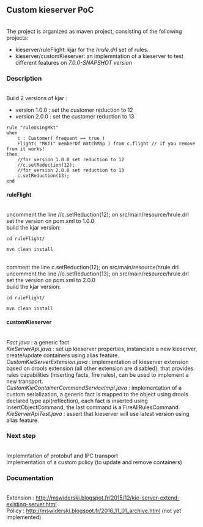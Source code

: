 ## Custom kieserver PoC


</br>The project is organized as maven project, consisting of the following projects:

* kieserver/ruleFlight: kjar for the *hrule.drl* set of rules.
* kieserver/customKieserver: an implemntation of a kieserver to test different features on *7.0.0-SNAPSHOT version*


### Description
</br>Build 2 versions of kjar :
- version 1.0.0 : set the customer reduction to 12
- version 2.0.0 : set the customer reduction to 13

```
rule "ruleUsingMkt"
when
    c : Customer( frequent == true )
    Flight( "MKT1" memberOf matchMap ) from c.flight // if you remove from it works!
then
    //for version 1.0.0 set reduction to 12
    //c.setReduction(12);
    //for version 2.0.0 set reduction to 13
    c.setReduction(13);
end
```

#### ruleFlight
</br>uncomment the line //c.setReduction(12); on src/main/resource/hrule.drl
</br>set the version on pom.xml to 1.0.0
</br>build the kjar version:
```
cd ruleFlight/
```
```
mvn clean install
```
</br>comment the line    c.setReduction(12); on src/main/resource/hrule.drl
</br>uncomment the line  //c.setReduction(13); on src/main/resource/hrule.drl
</br>set the version on pom.xml to 2.0.0
</br>build the kjar version:
```
cd ruleFlight/
```
```
mvn clean install
```

#### customKieserver

</br>*Fact.java* : a generic fact
</br>*KieServerApi.java* : set up kieserver properties, instanciate a new kieserver, create/update containers using alias feature.
</br>*CustomKieServerExtension.java* : implementation of kieserver extension based on drools extension (all other extension are disabled), that provides rules capabilities (inserting facts, fire rules), can be used to implement a new transport.
</br>*CustomKieContainerCommandServiceImpl.java* : implementation of a custom serialization, a generic fact is mapped to the object using drools declared type api(reflection), each fact is inserted using InsertObjectCommand, the last command is a FireAllRulesCommand.
</br>*KieServerApiTest.java* : assert that kieserver will use latest version using alias feature.  

### Next step

</br>Implemntation of protobuf and IPC transport
</br>Implementation of a custom policy (to update and remove containers)  

### Documentation
</br>Extension : http://mswiderski.blogspot.fr/2015/12/kie-server-extend-existing-server.html
</br>Policy : http://mswiderski.blogspot.fr/2016_11_01_archive.html (not yet implemented)

